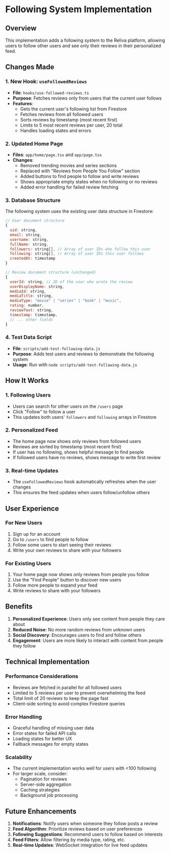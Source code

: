 # Following System Implementation

## Overview
This implementation adds a following system to the Reliva platform, allowing users to follow other users and see only their reviews in their personalized feed.

## Changes Made

### 1. New Hook: `useFollowedReviews`
- **File**: `hooks/use-followed-reviews.ts`
- **Purpose**: Fetches reviews only from users that the current user follows
- **Features**:
  - Gets the current user's following list from Firestore
  - Fetches reviews from all followed users
  - Sorts reviews by timestamp (most recent first)
  - Limits to 5 most recent reviews per user, 20 total
  - Handles loading states and errors

### 2. Updated Home Page
- **Files**: `app/home/page.tsx` and `app/page.tsx`
- **Changes**:
  - Removed trending movies and series sections
  - Replaced with "Reviews from People You Follow" section
  - Added buttons to find people to follow and write reviews
  - Shows appropriate empty states when no following or no reviews
  - Added error handling for failed review fetching

### 3. Database Structure
The following system uses the existing user data structure in Firestore:

```javascript
// User document structure
{
  uid: string,
  email: string,
  username: string,
  fullName: string,
  followers: string[], // Array of user IDs who follow this user
  following: string[], // Array of user IDs this user follows
  createdAt: timestamp
}

// Review document structure (unchanged)
{
  userId: string, // ID of the user who wrote the review
  userDisplayName: string,
  mediaId: string,
  mediaTitle: string,
  mediaType: "movie" | "series" | "book" | "music",
  rating: number,
  reviewText: string,
  timestamp: timestamp,
  // ... other fields
}
```

### 4. Test Data Script
- **File**: `scripts/add-test-following-data.js`
- **Purpose**: Adds test users and reviews to demonstrate the following system
- **Usage**: Run with `node scripts/add-test-following-data.js`

## How It Works

### 1. Following Users
- Users can search for other users on the `/users` page
- Click "Follow" to follow a user
- This updates both users' `followers` and `following` arrays in Firestore

### 2. Personalized Feed
- The home page now shows only reviews from followed users
- Reviews are sorted by timestamp (most recent first)
- If user has no following, shows helpful message to find people
- If followed users have no reviews, shows message to write first review

### 3. Real-time Updates
- The `useFollowedReviews` hook automatically refreshes when the user changes
- This ensures the feed updates when users follow/unfollow others

## User Experience

### For New Users
1. Sign up for an account
2. Go to `/users` to find people to follow
3. Follow some users to start seeing their reviews
4. Write your own reviews to share with your followers

### For Existing Users
1. Your home page now shows only reviews from people you follow
2. Use the "Find People" button to discover new users
3. Follow more people to expand your feed
4. Write reviews to share with your followers

## Benefits

1. **Personalized Experience**: Users only see content from people they care about
2. **Reduced Noise**: No more random reviews from unknown users
3. **Social Discovery**: Encourages users to find and follow others
4. **Engagement**: Users are more likely to interact with content from people they follow

## Technical Implementation

### Performance Considerations
- Reviews are fetched in parallel for all followed users
- Limited to 5 reviews per user to prevent overwhelming the feed
- Total limit of 20 reviews to keep the page fast
- Client-side sorting to avoid complex Firestore queries

### Error Handling
- Graceful handling of missing user data
- Error states for failed API calls
- Loading states for better UX
- Fallback messages for empty states

### Scalability
- The current implementation works well for users with <100 following
- For larger scale, consider:
  - Pagination for reviews
  - Server-side aggregation
  - Caching strategies
  - Background job processing

## Future Enhancements

1. **Notifications**: Notify users when someone they follow posts a review
2. **Feed Algorithm**: Prioritize reviews based on user preferences
3. **Following Suggestions**: Recommend users to follow based on interests
4. **Feed Filters**: Allow filtering by media type, rating, etc.
5. **Real-time Updates**: WebSocket integration for live feed updates 
